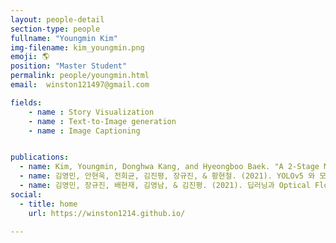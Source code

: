```yaml
---
layout: people-detail
section-type: people
fullname: "Youngmin Kim"
img-filename: kim_youngmin.png
emoji: 🌎
position: "Master Student"
permalink: people/youngmin.html
email:  winston121497@gmail.com

fields:
    - name : Story Visualization
    - name : Text-to-Image generation
    - name : Image Captioning


publications:
  - name: Kim, Youngmin, Donghwa Kang, and Hyeongboo Baek. "A 2-Stage Model for Vehicle Class and Orientation Detection with Photo-Realistic Image Generation." 2022 IEEE International Conference on Big Data (Big Data). IEEE, 2022.
  - name: 김영민, 안현욱, 전희균, 김진평, 장규진, & 황현철. (2021). YOLOv5 와 모션벡터를 활용한트램-보행자 충돌 예측 방법 연구. 정보처리학회논문지/소프트웨어 및 데이터 공학 제, 10(12), 12.
  - name: 김영민, 장규진, 배현재, 김영남, & 김진평. (2021). 딥러닝과 Optical Flow 를 활용한 보행자 사고 방지 모델. KCC 2021 Best paper
social:
  - title: home
    url: https://winston1214.github.io/

---
```

